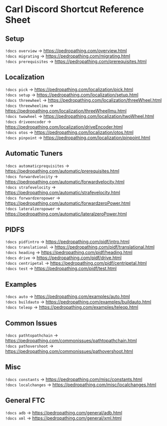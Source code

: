 # Carl Discord Shortcut Reference Sheet

## Setup
`!docs overview` -> https://pedropathing.com/overview.html  
`!docs migrating` -> https://pedropathing.com/migrating.html  
`!docs prerequisites` -> https://pedropathing.com/prerequisites.html

## Localization
`!docs pick` -> https://pedropathing.com/localization/pick.html   
`!docs setup` -> https://pedropathing.com/localization/setup.html  
`!docs threewheel` -> https://pedropathing.com/localization/threeWheel.html  
`!docs threewheelimu` -> https://pedropathing.com/localization/threeWheelImu.html    
`!docs twowheel` -> https://pedropathing.com/localization/twoWheel.html  
`!docs driveencoder` -> https://pedropathing.com/localization/driveEncoder.html  
`!docs otos` -> https://pedropathing.com/localization/otos.html  
`!docs pinpoint` -> https://pedropathing.com/localization/pinpoint.html

## Automatic Tuners
`!docs automaticprequisites` -> https://pedropathing.com/automatic/prerequisites.html  
`!docs forwardvelocity` -> https://pedropathing.com/automatic/forwardvelocity.html  
`!docs strafevelocity` -> https://pedropathing.com/automatic/strafevelocity.html  
`!docs forwardzeropower` -> https://pedropathing.com/automatic/forwardzeroPower.html  
`!docs lateralzeropower` -> https://pedropathing.com/automatic/lateralzeroPower.html  

## PIDFS
`!docs pidfintro` -> https://pedropathing.com/pidf/intro.html  
`!docs translational` -> https://pedropathing.com/pidf/translational.html  
`!docs heading` -> https://pedropathing.com/pidf/heading.html  
`!docs drive` -> https://pedropathing.com/pidf/drive.html  
`!docs centripetal` -> https://pedropathing.com/pidf/centripetal.html  
`!docs test` -> https://pedropathing.com/pidf/test.html  

## Examples
`!docs auto` -> https://pedropathing.com/examples/auto.html  
`!docs buildauto` -> https://pedropathing.com/examples/buildauto.html  
`!docs teleop` -> https://pedropathing.com/examples/teleop.html

## Common Issues
`!docs pathtopathchain` -> https://pedropathing.com/commonissues/pathtopathchain.html  
`!docs pathovershoot` -> https://pedropathing.com/commonissues/pathovershoot.html

## Misc
`!docs constants` -> https://pedropathing.com/misc/constants.html  
`!docs localchanges` -> https://pedropathing.com/misc/localchanges.html

## General FTC
`!docs adb` -> https://pedropathing.com/general/adb.html  
`!docs xml` -> https://pedropathing.com/general/xml.html
